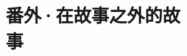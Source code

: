 <style rel="stylesheet">
h1 {
    font-size: xxx-large;
    display: flex;
    height: 100vh;
    justify-content: center;
    align-items: center;
}
</style>
# 番外 · 在故事之外的故事